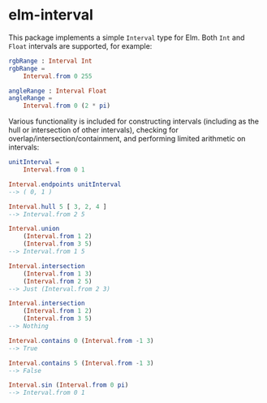# elm-interval

This package implements a simple `Interval` type for Elm. Both `Int` and `Float`
intervals are supported, for example:

```elm
rgbRange : Interval Int
rgbRange =
    Interval.from 0 255

angleRange : Interval Float
angleRange =
    Interval.from 0 (2 * pi)
```

Various functionality is included for constructing intervals (including as the
hull or intersection of other intervals), checking for
overlap/intersection/containment, and performing limited arithmetic on
intervals:

```elm
unitInterval =
    Interval.from 0 1

Interval.endpoints unitInterval
--> ( 0, 1 )

Interval.hull 5 [ 3, 2, 4 ]
--> Interval.from 2 5

Interval.union
    (Interval.from 1 2)
    (Interval.from 3 5)
--> Interval.from 1 5

Interval.intersection
    (Interval.from 1 3)
    (Interval.from 2 5)
--> Just (Interval.from 2 3)

Interval.intersection
    (Interval.from 1 2)
    (Interval.from 3 5)
--> Nothing

Interval.contains 0 (Interval.from -1 3)
--> True

Interval.contains 5 (Interval.from -1 3)
--> False

Interval.sin (Interval.from 0 pi)
--> Interval.from 0 1
```
